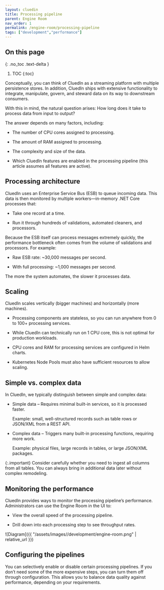 ```yaml
---
layout: cluedin
title: Processing pipeline
parent: Engine Room
nav_order: 1
permalink: /engine-room/processing-pipeline
tags: ["development","performance"]
---
```

## On this page
{: .no_toc .text-delta }
1. TOC
{:toc}

Conceptually, you can think of CluedIn as a streaming platform with multiple persistence stores. In addition, CluedIn ships with extensive functionality to integrate, manipulate, govern, and steward data on its way to downstream consumers.

With this in mind, the natural question arises: How long does it take to process data from input to output?

The answer depends on many factors, including:

- The number of CPU cores assigned to processing.

- The amount of RAM assigned to processing.

- The complexity and size of the data.

- Which CluedIn features are enabled in the processing pipeline (this article assumes all features are active).

## Processing architecture

CluedIn uses an Enterprise Service Bus (ESB) to queue incoming data. This data is then monitored by multiple workers—in-memory .NET Core processes that:

- Take one record at a time.

- Run it through hundreds of validations, automated cleaners, and processors.

Because the ESB itself can process messages extremely quickly, the performance bottleneck often comes from the volume of validations and processors. For example:

- Raw ESB rate: ~30,000 messages per second.

- With full processing: ~1,000 messages per second.

The more the system automates, the slower it processes data.

## Scaling

CluedIn scales vertically (bigger machines) and horizontally (more machines).

- Processing components are stateless, so you can run anywhere from 0 to 100+ processing services.

- While CluedIn can technically run on 1 CPU core, this is not optimal for production workloads.

- CPU cores and RAM for processing services are configured in Helm charts.

- Kubernetes Node Pools must also have sufficient resources to allow scaling.

## Simple vs. complex data

In CluedIn, we typically distinguish between simple and complex data:

- Simple data – Requires minimal built-in services, so it is processed faster.

    Example: small, well-structured records such as table rows or JSON/XML from a REST API.

- Complex data – Triggers many built-in processing functions, requiring more work.

    Example: physical files, large records in tables, or large JSON/XML packages.

{:.important}
Consider carefully whether you need to ingest all columns from all tables. You can always bring in additional data later without complex remodeling.

## Monitoring the performance

CluedIn provides ways to monitor the processing pipeline’s performance. Administrators can use the Engine Room in the UI to:

- View the overall speed of the processing pipeline.

- Drill down into each processing step to see throughput rates.

![Diagram]({{ "/assets/images//development/engine-room.png" | relative_url }})

## Configuring the pipelines

You can selectively enable or disable certain processing pipelines. If you don’t need some of the more expensive steps, you can turn them off through configuration. This allows you to balance data quality against performance, depending on your requirements.